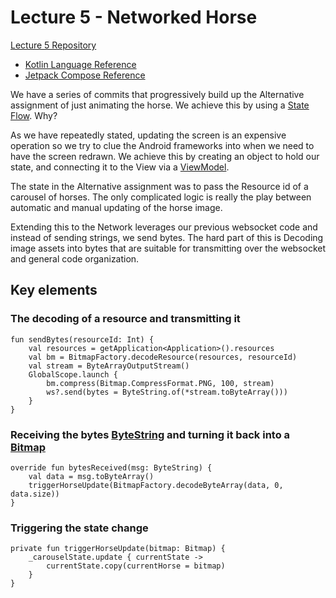 # Lecture 5 - Networked Horse

[Lecture 5 Repository](https://github.com/palmerc/PGR208_CarouselHorse)

* [Kotlin Language Reference](https://kotlinlang.org)
* [Jetpack Compose Reference](https://www.jetpackcompose.net)

We have a series of commits that progressively build up the Alternative assignment of just animating the horse. We achieve this by using a [State Flow](https://developer.android.com/jetpack/compose/state). Why?

As we have repeatedly stated, updating the screen is an expensive operation so we try to clue the Android frameworks into when we need to have the screen redrawn. We achieve this by creating an object to hold our state, and connecting it to the View via a [ViewModel](https://developer.android.com/topic/libraries/architecture/viewmodel).

The state in the Alternative assignment was to pass the Resource id of a carousel of horses. The only complicated logic is really the play between automatic and manual updating of the horse image.

Extending this to the Network leverages our previous websocket code and instead of sending strings, we send bytes. The hard part of this is Decoding image assets into bytes that are suitable for transmitting over the websocket and general code organization.

## Key elements

### The decoding of a resource and transmitting it

    fun sendBytes(resourceId: Int) {
        val resources = getApplication<Application>().resources
        val bm = BitmapFactory.decodeResource(resources, resourceId)
        val stream = ByteArrayOutputStream()
        GlobalScope.launch {
            bm.compress(Bitmap.CompressFormat.PNG, 100, stream)
            ws?.send(bytes = ByteString.of(*stream.toByteArray()))
        }
    }

### Receiving the bytes [ByteString](https://square.github.io/okio/2.x/okio/okio/-byte-string/index.html) and turning it back into a [Bitmap](https://developer.android.com/reference/android/graphics/Bitmap)

    override fun bytesReceived(msg: ByteString) {
        val data = msg.toByteArray()
        triggerHorseUpdate(BitmapFactory.decodeByteArray(data, 0, data.size))
    }

### Triggering the state change

    private fun triggerHorseUpdate(bitmap: Bitmap) {
        _carouselState.update { currentState ->
            currentState.copy(currentHorse = bitmap)
        }
    }

